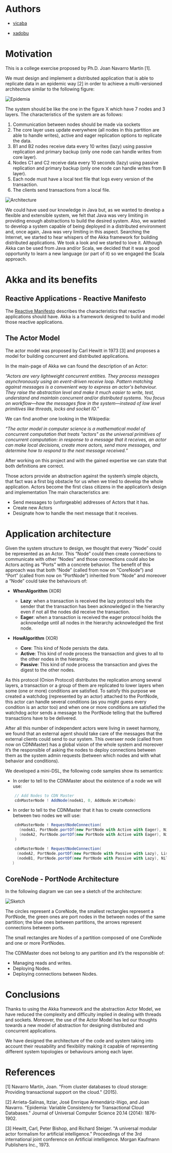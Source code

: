 # Authors

* [vicaba](https://github.com/vicaba "vicaba")

* [xadobu](https://github.com/xadobu "xadobu")


# Motivation

This is a college exercise proposed by Ph.D. Joan Navarro Martín [1].

We must design and implement a distributed application that is able to replicate data in an epidemic way [2] in order to achieve a multi-versioned architecture similar to the following figure:

![Epidemia](https://github.com/vicobu/DistrubtedSystem/blob/master/images/ex_img1.png)

The system should be like the one in the figure X which have 7 nodes and 3 layers. The
characteristics of the system are as follows:

1. Communication between nodes should be made via sockets
2. The core layer uses update everywhere (all nodes in this partition are able to handle writes), active and eager replication options to replicate the data.
3. B1 and B2 nodes receive data every 10 writes (lazy) using passive replication and primary backup (only one node can handle writes from core layer).
4. Nodes C1 and C2 receive data every 10 seconds (lazy) using passive replication and primary backup (only one node can handle writes from B layer).
5. Each node must have a local text file that logs every version of the transaction.
6. The clients send transactions from a local file.

![Architecture](https://github.com/vicobu/DistrubtedSystem/blob/master/images/ex_img2.png)

We could have used our knowledge in Java but, as we wanted to develop a flexible and extensible system, we felt that Java was very limiting in providing enough abstractions to build the desired system. Also, we wanted to develop a system capable of being deployed in a distributed environment and, once again, Java was very limiting in this aspect.
Searching the Internet, we started to hear whispers of the Akka framework for building distributed applications. We took a look and we started to love it. Although Akka can be used from Java and/or Scala, we decided that it was a good opportunity to learn a new language (or part of it) so we engaged the Scala approach.

# Akka and its benefits
## Reactive Applications - Reactive Manifesto
The [Reactive Manifesto](http://www.reactivemanifesto.org/) describes the characteristics that reactive applications should have. Akka is a framework designed to build and model those reactive applications.

## The Actor Model
The actor model was proposed by Carl Hewitt in 1973 [3] and proposes a model for building concurrent and distributed applications.

In the main-page of Akka we can found the description of an Actor:

*“Actors are very lightweight concurrent entities. They process messages asynchronously using an event-driven receive loop. Pattern matching against messages is a convenient way to express an actor's behaviour. They raise the abstraction level and make it much easier to write, test, understand and maintain concurrent and/or distributed systems. You focus on workflow—how the messages flow in the system—instead of low level primitives like threads, locks and socket IO.”*

We can find another one looking in the Wikipedia:

*“The actor model in computer science is a mathematical model of concurrent computation that treats "actors" as the universal primitives of concurrent computation: in response to a message that it receives, an actor can make local decisions, create more actors, send more messages, and determine how to respond to the next message received.”*

After working on this project and with the gained expertise we can state that both definitions are correct.

Those actors provide an abstraction against the system’s simple objects, that fact was a first big obstacle for us when we tried to develop the whole application. Actors become the first class citizens in the application’s design and implementation
The main characteristics are:

* Send messages to (unforgeable) addresses of Actors that it has.
* Create new Actors
* Designate how to handle the next message that it receives.

# Application architecture

Given the system structure to design, we thought that every “Node” could be represented as an Actor. This “Node” could then create connections to communicate with other “Nodes” and those connections could also be Actors acting as “Ports” with a concrete behavior. The benefit of this approach was that both “Node” (called from now on “CoreNode”) and “Port” (called from now on “PortNode”) inherited from “Node” and moreover a “Node” could take the behaviours of:

* **WhenAlgorithm** (XOR)
  * **Lazy**: when a transaction is received the lazy protocol tells the sender that the transaction has been acknowledged in the hierarchy even if not all the nodes did receive the transaction.
  * **Eager**: when a transaction is received the eager protocol holds the acknowledge until all nodes in the hierarchy acknowledged the first node.

* **HowAlgorithm** (XOR)
  * **Core**: This kind of Node persists the data.
  * **Active**: This kind of node process the transaction and gives to all to the other nodes in the hierarchy.
  * **Passive**: This kind of node process the transaction and gives the digest to the other nodes.

As this protocol (Onion Protocol) distributes the replication among several layers, a transaction or a group of them are replicated to lower layers when some (one or more) conditions are satisfied. 
To satisfy this purpose we created a watchdog (represented by an actor) attached to the PortNode, this actor can handle several conditions (as you might guess every condition is an actor too) and when one or more conditions are satisfied the watchdog actor sends a message to the PortNode telling that the buffered transactions have to be delivered.

After all this number of independent actors were living in sweet harmony, we found that an external agent should take care of the messages that the external clients could send to our system. This overseer node (called from now on CDNMaster) has a global vision of the whole system and moreover it’s the responsible of asking the nodes to deploy connections between them as the system admin requests (between which nodes and with what behavior and conditions).

We developed a mini-DSL, the following code samples show its semantics:
* In order to tell to the CDNMaster about the existence of a node we will use:
```scala
    // Add Nodes to CDN Master
    cdnMasterNode ! AddNode(nodeA1, 0, AddNode.WriteMode)
```

* In order to tell to the CDNMaster that it has to create connections between two nodes we will use:
```scala
    cdnMasterNode ! RequestNodeConnection(
      (nodeA1, PortNode.portOf(new PortNode with Active with Eager), Nil),
      (nodeA2, PortNode.portOf(new PortNode with Active with Eager), Nil)
    )
 ```
 ```scala
     cdnMasterNode ! RequestNodeConnection(
      (nodeA2, PortNode.portOf(new PortNode with Passive with Lazy), List(("transBound", Condition.of(TransactionBoundary(10))))),
      (nodeB1, PortNode.portOf(new PortNode with Passive with Lazy), Nil)
    )
 ```
 
## CoreNode - PortNode Architecture
In the following diagram we can see a sketch of the architecture:
 
![Sketch](https://github.com/vicobu/DistrubtedSystem/blob/master/images/node_diag.png)

 
The circles represent a CoreNode, the smallest rectangles represent a PortNode, the green ones are port nodes in the between nodes of the same partition; the blue ones between partitions, the arrows represent connections between ports.

The small rectangles are Nodes of a partition composed of one CoreNode and one or more PortNodes.

The CDNMaster does not belong to any partition and it’s the responsible of:

* Managing reads and writes.
* Deploying Nodes.
* Deploying connections between Nodes.

# Conclusions
Thanks to using the Akka framework and the abstraction Actor Model, we have reduced the complexity and difficulty implied in dealing with threads and sockets. Moreover, the use of the Actor Model has led our thoughts towards a new model of abstraction for designing distributed and concurrent applications.

We have designed the architecture of the code and system taking into account their reusability and flexibility making it capable of representing different system topologies or behaviours among each layer.

# References

[1] Navarro Martín, Joan. "From cluster databases to cloud storage: Providing transactional support on the cloud." (2015).

[2] Arrieta-Salinas, Itziar, José Enrrique Armendáriz-Iñigo, and Joan Navarro. "Epidemia: Variable Consistency for Transactional Cloud Databases." Journal of Universal Computer Science 20.14 (2014): 1876-1902.

[3] Hewitt, Carl, Peter Bishop, and Richard Steiger. "A universal modular actor formalism for artificial intelligence." Proceedings of the 3rd international joint conference on Artificial intelligence. Morgan Kaufmann Publishers Inc., 1973.
